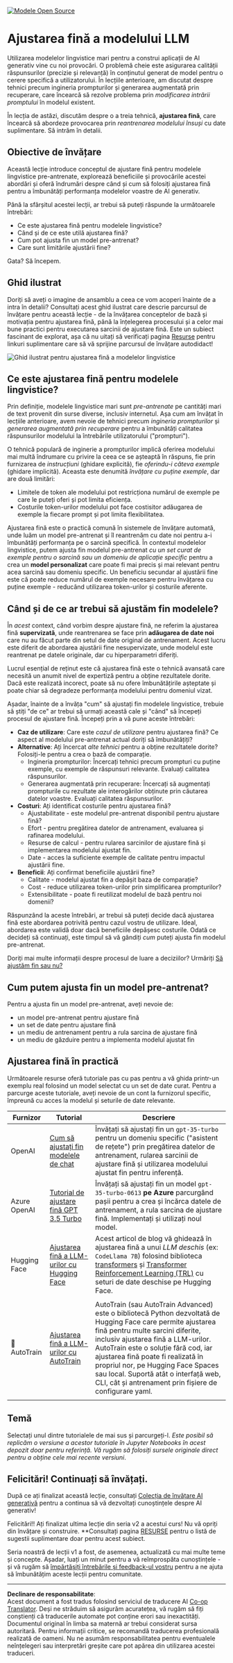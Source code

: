 <!--
CO_OP_TRANSLATOR_METADATA:
{
  "original_hash": "807f0d9fc1747e796433534e1be6a98a",
  "translation_date": "2025-10-17T22:09:40+00:00",
  "source_file": "18-fine-tuning/README.md",
  "language_code": "ro"
}
-->
[![Modele Open Source](../../../translated_images/18-lesson-banner.f30176815b1a5074fce9cceba317720586caa99e24001231a92fd04eeb54a121.ro.png)](https://youtu.be/6UAwhL9Q-TQ?si=5jJd8yeQsCfJ97em)

# Ajustarea fină a modelului LLM

Utilizarea modelelor lingvistice mari pentru a construi aplicații de AI generativ vine cu noi provocări. O problemă cheie este asigurarea calității răspunsurilor (precizie și relevanță) în conținutul generat de model pentru o cerere specifică a utilizatorului. În lecțiile anterioare, am discutat despre tehnici precum ingineria prompturilor și generarea augmentată prin recuperare, care încearcă să rezolve problema prin _modificarea intrării promptului_ în modelul existent.

În lecția de astăzi, discutăm despre o a treia tehnică, **ajustarea fină**, care încearcă să abordeze provocarea prin _reantrenarea modelului însuși_ cu date suplimentare. Să intrăm în detalii.

## Obiective de învățare

Această lecție introduce conceptul de ajustare fină pentru modelele lingvistice pre-antrenate, explorează beneficiile și provocările acestei abordări și oferă îndrumări despre când și cum să folosiți ajustarea fină pentru a îmbunătăți performanța modelelor voastre de AI generativ.

Până la sfârșitul acestei lecții, ar trebui să puteți răspunde la următoarele întrebări:

- Ce este ajustarea fină pentru modelele lingvistice?
- Când și de ce este utilă ajustarea fină?
- Cum pot ajusta fin un model pre-antrenat?
- Care sunt limitările ajustării fine?

Gata? Să începem.

## Ghid ilustrat

Doriți să aveți o imagine de ansamblu a ceea ce vom acoperi înainte de a intra în detalii? Consultați acest ghid ilustrat care descrie parcursul de învățare pentru această lecție - de la învățarea conceptelor de bază și motivația pentru ajustarea fină, până la înțelegerea procesului și a celor mai bune practici pentru executarea sarcinii de ajustare fină. Este un subiect fascinant de explorat, așa că nu uitați să verificați pagina [Resurse](./RESOURCES.md?WT.mc_id=academic-105485-koreyst) pentru linkuri suplimentare care să vă sprijine parcursul de învățare autodidact!

![Ghid ilustrat pentru ajustarea fină a modelelor lingvistice](../../../translated_images/18-fine-tuning-sketchnote.11b21f9ec8a703467a120cb79a28b5ac1effc8d8d9d5b31bbbac6b8640432e14.ro.png)

## Ce este ajustarea fină pentru modelele lingvistice?

Prin definiție, modelele lingvistice mari sunt _pre-antrenate_ pe cantități mari de text provenit din surse diverse, inclusiv internetul. Așa cum am învățat în lecțiile anterioare, avem nevoie de tehnici precum _ingineria prompturilor_ și _generarea augmentată prin recuperare_ pentru a îmbunătăți calitatea răspunsurilor modelului la întrebările utilizatorului ("prompturi").

O tehnică populară de inginerie a prompturilor implică oferirea modelului mai multă îndrumare cu privire la ceea ce se așteaptă în răspuns, fie prin furnizarea de _instrucțiuni_ (ghidare explicită), fie _oferindu-i câteva exemple_ (ghidare implicită). Aceasta este denumită _învățare cu puține exemple_, dar are două limitări:

- Limitele de token ale modelului pot restricționa numărul de exemple pe care le puteți oferi și pot limita eficiența.
- Costurile token-urilor modelului pot face costisitor adăugarea de exemple la fiecare prompt și pot limita flexibilitatea.

Ajustarea fină este o practică comună în sistemele de învățare automată, unde luăm un model pre-antrenat și îl reantrenăm cu date noi pentru a-i îmbunătăți performanța pe o sarcină specifică. În contextul modelelor lingvistice, putem ajusta fin modelul pre-antrenat _cu un set curat de exemple pentru o sarcină sau un domeniu de aplicație specific_ pentru a crea un **model personalizat** care poate fi mai precis și mai relevant pentru acea sarcină sau domeniu specific. Un beneficiu secundar al ajustării fine este că poate reduce numărul de exemple necesare pentru învățarea cu puține exemple - reducând utilizarea token-urilor și costurile aferente.

## Când și de ce ar trebui să ajustăm fin modelele?

În _acest_ context, când vorbim despre ajustare fină, ne referim la ajustarea fină **supervizată**, unde reantrenarea se face prin **adăugarea de date noi** care nu au făcut parte din setul de date original de antrenament. Acest lucru este diferit de abordarea ajustării fine nesupervizate, unde modelul este reantrenat pe datele originale, dar cu hiperparametri diferiți.

Lucrul esențial de reținut este că ajustarea fină este o tehnică avansată care necesită un anumit nivel de expertiză pentru a obține rezultatele dorite. Dacă este realizată incorect, poate să nu ofere îmbunătățirile așteptate și poate chiar să degradeze performanța modelului pentru domeniul vizat.

Așadar, înainte de a învăța "cum" să ajustați fin modelele lingvistice, trebuie să știți "de ce" ar trebui să urmați această cale și "când" să începeți procesul de ajustare fină. Începeți prin a vă pune aceste întrebări:

- **Caz de utilizare**: Care este _cazul de utilizare_ pentru ajustarea fină? Ce aspect al modelului pre-antrenat actual doriți să îmbunătățiți?
- **Alternative**: Ați încercat _alte tehnici_ pentru a obține rezultatele dorite? Folosiți-le pentru a crea o bază de comparație.
  - Ingineria prompturilor: Încercați tehnici precum prompturi cu puține exemple, cu exemple de răspunsuri relevante. Evaluați calitatea răspunsurilor.
  - Generarea augmentată prin recuperare: Încercați să augmentați prompturile cu rezultate ale interogărilor obținute prin căutarea datelor voastre. Evaluați calitatea răspunsurilor.
- **Costuri**: Ați identificat costurile pentru ajustarea fină?
  - Ajustabilitate - este modelul pre-antrenat disponibil pentru ajustare fină?
  - Efort - pentru pregătirea datelor de antrenament, evaluarea și rafinarea modelului.
  - Resurse de calcul - pentru rularea sarcinilor de ajustare fină și implementarea modelului ajustat fin.
  - Date - acces la suficiente exemple de calitate pentru impactul ajustării fine.
- **Beneficii**: Ați confirmat beneficiile ajustării fine?
  - Calitate - modelul ajustat fin a depășit baza de comparație?
  - Cost - reduce utilizarea token-urilor prin simplificarea prompturilor?
  - Extensibilitate - poate fi reutilizat modelul de bază pentru noi domenii?

Răspunzând la aceste întrebări, ar trebui să puteți decide dacă ajustarea fină este abordarea potrivită pentru cazul vostru de utilizare. Ideal, abordarea este validă doar dacă beneficiile depășesc costurile. Odată ce decideți să continuați, este timpul să vă gândiți _cum_ puteți ajusta fin modelul pre-antrenat.

Doriți mai multe informații despre procesul de luare a deciziilor? Urmăriți [Să ajustăm fin sau nu?](https://www.youtube.com/watch?v=0Jo-z-MFxJs)

## Cum putem ajusta fin un model pre-antrenat?

Pentru a ajusta fin un model pre-antrenat, aveți nevoie de:

- un model pre-antrenat pentru ajustare fină
- un set de date pentru ajustare fină
- un mediu de antrenament pentru a rula sarcina de ajustare fină
- un mediu de găzduire pentru a implementa modelul ajustat fin

## Ajustarea fină în practică

Următoarele resurse oferă tutoriale pas cu pas pentru a vă ghida printr-un exemplu real folosind un model selectat cu un set de date curat. Pentru a parcurge aceste tutoriale, aveți nevoie de un cont la furnizorul specific, împreună cu acces la modelul și seturile de date relevante.

| Furnizor     | Tutorial                                                                                                                                                                       | Descriere                                                                                                                                                                                                                                                                                                                                                                                                                        |
| ------------ | ------------------------------------------------------------------------------------------------------------------------------------------------------------------------------ | ---------------------------------------------------------------------------------------------------------------------------------------------------------------------------------------------------------------------------------------------------------------------------------------------------------------------------------------------------------------------------------------------------------------------------------- |
| OpenAI       | [Cum să ajustați fin modelele de chat](https://github.com/openai/openai-cookbook/blob/main/examples/How_to_finetune_chat_models.ipynb?WT.mc_id=academic-105485-koreyst)         | Învățați să ajustați fin un `gpt-35-turbo` pentru un domeniu specific ("asistent de rețete") prin pregătirea datelor de antrenament, rularea sarcinii de ajustare fină și utilizarea modelului ajustat fin pentru inferență.                                                                                                                                                                                                       |
| Azure OpenAI | [Tutorial de ajustare fină GPT 3.5 Turbo](https://learn.microsoft.com/azure/ai-services/openai/tutorials/fine-tune?tabs=python-new%2Ccommand-line?WT.mc_id=academic-105485-koreyst) | Învățați să ajustați fin un model `gpt-35-turbo-0613` **pe Azure** parcurgând pașii pentru a crea și încărca datele de antrenament, a rula sarcina de ajustare fină. Implementați și utilizați noul model.                                                                                                                                                                                                                         |
| Hugging Face | [Ajustarea fină a LLM-urilor cu Hugging Face](https://www.philschmid.de/fine-tune-llms-in-2024-with-trl?WT.mc_id=academic-105485-koreyst)                                       | Acest articol de blog vă ghidează în ajustarea fină a unui _LLM deschis_ (ex: `CodeLlama 7B`) folosind biblioteca [transformers](https://huggingface.co/docs/transformers/index?WT.mc_id=academic-105485-koreyst) și [Transformer Reinforcement Learning (TRL)](https://huggingface.co/docs/trl/index?WT.mc_id=academic-105485-koreyst]) cu seturi de date deschise pe Hugging Face. |
|              |                                                                                                                                                                                |                                                                                                                                                                                                                                                                                                                                                                                                                                    |
| 🤗 AutoTrain | [Ajustarea fină a LLM-urilor cu AutoTrain](https://github.com/huggingface/autotrain-advanced/?WT.mc_id=academic-105485-koreyst)                                                 | AutoTrain (sau AutoTrain Advanced) este o bibliotecă Python dezvoltată de Hugging Face care permite ajustarea fină pentru multe sarcini diferite, inclusiv ajustarea fină a LLM-urilor. AutoTrain este o soluție fără cod, iar ajustarea fină poate fi realizată în propriul nor, pe Hugging Face Spaces sau local. Suportă atât o interfață web, CLI, cât și antrenament prin fișiere de configurare yaml.                     |
|              |                                                                                                                                                                                |                                                                                                                                                                                                                                                                                                                                                                                                                                    |

## Temă

Selectați unul dintre tutorialele de mai sus și parcurgeți-l. _Este posibil să replicăm o versiune a acestor tutoriale în Jupyter Notebooks în acest depozit doar pentru referință. Vă rugăm să folosiți sursele originale direct pentru a obține cele mai recente versiuni_.

## Felicitări! Continuați să învățați.

După ce ați finalizat această lecție, consultați [Colecția de învățare AI generativă](https://aka.ms/genai-collection?WT.mc_id=academic-105485-koreyst) pentru a continua să vă dezvoltați cunoștințele despre AI generativ!

Felicitări!! Ați finalizat ultima lecție din seria v2 a acestui curs! Nu vă opriți din învățare și construire. \*\*Consultați pagina [RESURSE](RESOURCES.md?WT.mc_id=academic-105485-koreyst) pentru o listă de sugestii suplimentare doar pentru acest subiect.

Seria noastră de lecții v1 a fost, de asemenea, actualizată cu mai multe teme și concepte. Așadar, luați un minut pentru a vă reîmprospăta cunoștințele - și vă rugăm să [împărtășiți întrebările și feedback-ul vostru](https://github.com/microsoft/generative-ai-for-beginners/issues?WT.mc_id=academic-105485-koreyst) pentru a ne ajuta să îmbunătățim aceste lecții pentru comunitate.

---

**Declinare de responsabilitate**:  
Acest document a fost tradus folosind serviciul de traducere AI [Co-op Translator](https://github.com/Azure/co-op-translator). Deși ne străduim să asigurăm acuratețea, vă rugăm să fiți conștienți că traducerile automate pot conține erori sau inexactități. Documentul original în limba sa maternă ar trebui considerat sursa autoritară. Pentru informații critice, se recomandă traducerea profesională realizată de oameni. Nu ne asumăm responsabilitatea pentru eventualele neînțelegeri sau interpretări greșite care pot apărea din utilizarea acestei traduceri.